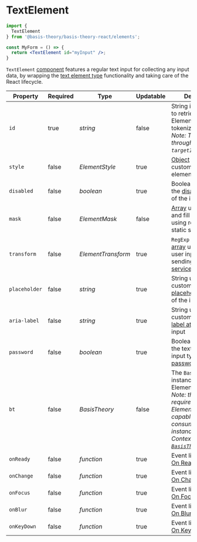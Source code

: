 # TextElement

```jsx
import {
  TextElement
} from '@basis-theory/basis-theory-react/elements';

const MyForm = () => {  
  return <TextElement id="myInput" />;
}
```

`TextElement` <a href="https://reactjs.org/docs/components-and-props.html" target="_blank">component</a> features a regular text input for collecting any input data, by wrapping the [text element type](#element-types-text-element) functionality and taking care of the React lifecycle.


Property      | Required | Type                 | Updatable | Description
------------- | -------- | -------------------- | --------- | -----------
`id`          | true     | *string*             | false     | String identifier used to retrieve the Element instance for tokenization.<br><i>Note: This is passed through to the `targetId` option.</i>
`style`       | false    | *ElementStyle*       | true      | [Object](#element-style) used to customize the element appearance
`disabled`    | false    | *boolean*            | true      | Boolean used to set the [disabled attribute](https://developer.mozilla.org/en-US/docs/Web/HTML/Attributes/disabled) of the input(s)
`mask`        | false    | *ElementMask*        | false     | [Array](#element-mask) used to restrict and fill user input using regex and static strings
`transform`   | false    | *ElementTransform*   | true      | `RegExp` object or [array](#element-transform) used to modify user input before sending input to any [services](#elements-services)
`placeholder` | false    | *string*             | true      | String used to customize the [placeholder attribute](https://developer.mozilla.org/docs/Web/HTML/Element/input#attr-placeholder) of the input
`aria-label`  | false    | *string*             | true      | String used to customize the [aria-label attribute](https://developer.mozilla.org/docs/Web/Accessibility/ARIA/ARIA_Techniques/Using_the_aria-label_attribute) of the input
`password`    | false    | *boolean*            | true      | Boolean used to set the text element input type as [password](https://developer.mozilla.org/en-US/docs/Web/HTML/Element/input/password)
`bt`          | false    | *BasisTheory*        | false     | The `BasisTheory` instance used by the Element. <br><i>Note: this is not required because Elements are capable of consuming the instance from Context. See [`BasisTheoryProvider`](#basistheoryprovider).</i> 
`onReady`     | false    | *function*           | true      | Event listener. See [On Ready](#element-events-on-ready)
`onChange`    | false    | *function*           | true      | Event listener. See [On Change](#element-events-on-change)
`onFocus`     | false    | *function*           | true      | Event listener. See [On Focus](#element-events-on-focus)
`onBlur`      | false    | *function*           | true      | Event listener. See [On Blur](#element-events-on-blur)
`onKeyDown`   | false    | *function*           | true      | Event listener. See [On Keydown](#element-events-on-keydown)
